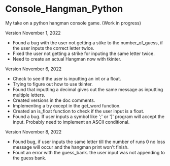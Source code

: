 # Console_Hangman_Python
My take on a python hangman console game. (Work in progress)


Version November 1, 2022

- Found a bug with the user not getting a stike to the number_of_guess, if the user inputs the correct letter twice.
- Fixed the user not getting a strike for inputing the same letter twice.
- Need to create an actual Hangman now with tkinter.

Version November 6, 2022

- Check to see if the user is inputting an int or a float.
- Trying to figure out how to use tkinter.
- Found that inputting a decimal gives out the same message as inputting multiple letters.
- Created versions in the doc comments.
- Implementing a try except in the get_word function.
- Created an is_float function to check if the user input is a float.
- Found a bug. If user inputs a symbol like ';' or ']' program will accept the input.
Probably need to implement an ASCII conditional.

Version November 8, 2022

- Found bug, if user inputs the same letter till the number of runs 0 no loss message will occur
and the hangman print won't finish.
- Fount an error with the guess_bank. the user input was not appending to the guess bank.
